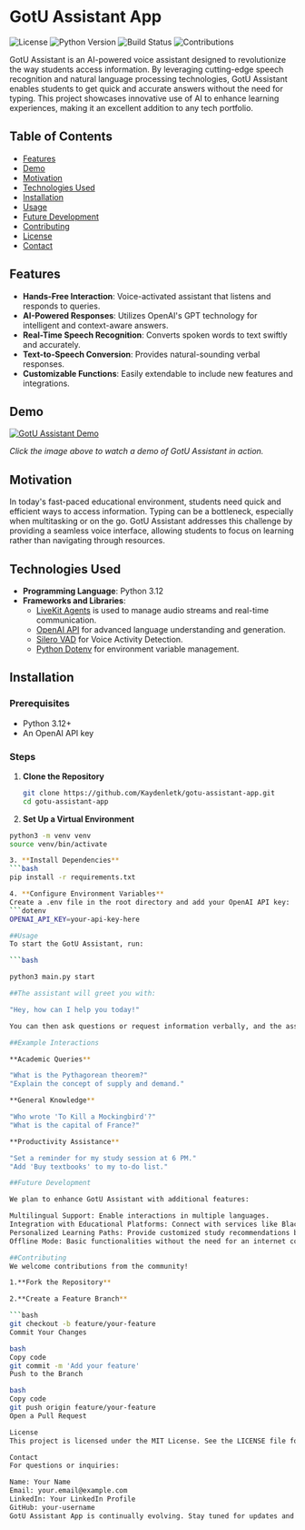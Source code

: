 # GotU Assistant App

![License](https://img.shields.io/github/license/your-username/gotu-assistant-app)
![Python Version](https://img.shields.io/badge/python-3.12-blue)
![Build Status](https://img.shields.io/badge/build-passing-brightgreen)
![Contributions](https://img.shields.io/badge/contributions-welcome-orange)

GotU Assistant is an AI-powered voice assistant designed to revolutionize the way students access information. By leveraging cutting-edge speech recognition and natural language processing technologies, GotU Assistant enables students to get quick and accurate answers without the need for typing. This project showcases innovative use of AI to enhance learning experiences, making it an excellent addition to any tech portfolio.

## Table of Contents

- [Features](#features)
- [Demo](#demo)
- [Motivation](#motivation)
- [Technologies Used](#technologies-used)
- [Installation](#installation)
- [Usage](#usage)
- [Future Development](#future-development)
- [Contributing](#contributing)
- [License](#license)
- [Contact](#contact)

## Features

- **Hands-Free Interaction**: Voice-activated assistant that listens and responds to queries.
- **AI-Powered Responses**: Utilizes OpenAI's GPT technology for intelligent and context-aware answers.
- **Real-Time Speech Recognition**: Converts spoken words to text swiftly and accurately.
- **Text-to-Speech Conversion**: Provides natural-sounding verbal responses.
- **Customizable Functions**: Easily extendable to include new features and integrations.

## Demo

[![GotU Assistant Demo](https://img.youtube.com/vi/your-demo-video-id/0.jpg)](https://www.youtube.com/watch?v=your-demo-video-id)

*Click the image above to watch a demo of GotU Assistant in action.*

## Motivation

In today's fast-paced educational environment, students need quick and efficient ways to access information. Typing can be a bottleneck, especially when multitasking or on the go. GotU Assistant addresses this challenge by providing a seamless voice interface, allowing students to focus on learning rather than navigating through resources.

## Technologies Used

- **Programming Language**: Python 3.12
- **Frameworks and Libraries**:
  - [LiveKit Agents](https://github.com/livekit) is used to manage audio streams and real-time communication.
  - [OpenAI API](https://openai.com/) for advanced language understanding and generation.
  - [Silero VAD](https://github.com/snakers4/silero-vad) for Voice Activity Detection.
  - [Python Dotenv](https://pypi.org/project/python-dotenv/) for environment variable management.

## Installation

### Prerequisites

- Python 3.12+
- An OpenAI API key

### Steps

1. **Clone the Repository**

   ```bash
   git clone https://github.com/Kaydenletk/gotu-assistant-app.git
   cd gotu-assistant-app

2. **Set Up a Virtual Environment**

  ```bash
  python3 -m venv venv
  source venv/bin/activate

3. **Install Dependencies**
  ```bash
  pip install -r requirements.txt

4. **Configure Environment Variables**
  Create a .env file in the root directory and add your OpenAI API key:
  ```dotenv
OPENAI_API_KEY=your-api-key-here

##Usage
To start the GotU Assistant, run:

  ```bash

  python3 main.py start

##The assistant will greet you with:

"Hey, how can I help you today!"

You can then ask questions or request information verbally, and the assistant will provide immediate spoken responses.

##Example Interactions

**Academic Queries**

"What is the Pythagorean theorem?"
"Explain the concept of supply and demand."

**General Knowledge**

"Who wrote 'To Kill a Mockingbird'?"
"What is the capital of France?"

**Productivity Assistance**

"Set a reminder for my study session at 6 PM."
"Add 'Buy textbooks' to my to-do list."

##Future Development

We plan to enhance GotU Assistant with additional features:

Multilingual Support: Enable interactions in multiple languages.
Integration with Educational Platforms: Connect with services like Blackboard or Canvas.
Personalized Learning Paths: Provide customized study recommendations based on user interactions.
Offline Mode: Basic functionalities without the need for an internet connection.

##Contributing
We welcome contributions from the community!

1.**Fork the Repository**

2.**Create a Feature Branch**

  ```bash
  git checkout -b feature/your-feature
  Commit Your Changes

bash
Copy code
git commit -m 'Add your feature'
Push to the Branch

bash
Copy code
git push origin feature/your-feature
Open a Pull Request

License
This project is licensed under the MIT License. See the LICENSE file for details.

Contact
For questions or inquiries:

Name: Your Name
Email: your.email@example.com
LinkedIn: Your LinkedIn Profile
GitHub: your-username
GotU Assistant App is continually evolving. Stay tuned for updates and feel free to reach out for collaboration opportunities!
